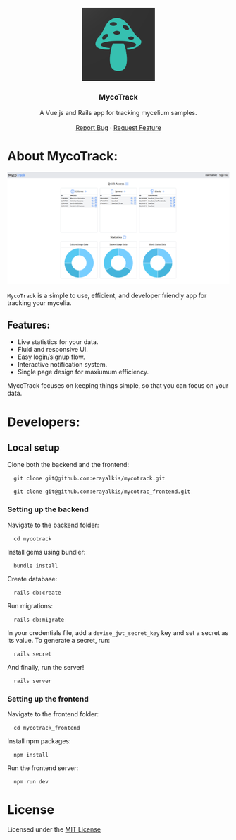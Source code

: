 <p align="center" width="100%">
    <img width="33%" src="./logo.png">
</p>

<h3 align="center">MycoTrack</h3>

  <p align="center">
    A Vue.js and Rails app for tracking mycelium samples.
    <br />
    <br />
    <a href="https://github.com/erayalkis/mycotrack_frontend/issues">Report Bug</a>
    ·
    <a href="https://github.com/erayalkis/mycotrack_frontend/issues">Request Feature</a>
  </p>

# About MycoTrack:

<img src="./screenshot01.png" />

<br />

`MycoTrack` is a simple to use, efficient, and developer friendly app for tracking your mycelia.

## Features:

- Live statistics for your data.
- Fluid and responsive UI.
- Easy login/signup flow.
- Interactive notification system.
- Single page design for maxiumum efficiency.

MycoTrack focuses on keeping things simple, so that you can focus on your data.

# Developers:

## Local setup

Clone both the backend and the frontend:

```
  git clone git@github.com:erayalkis/mycotrack.git
```

```
  git clone git@github.com:erayalkis/mycotrac_frontend.git
```

### Setting up the backend

Navigate to the backend folder:

```
  cd mycotrack
```

Install gems using bundler:

```
  bundle install
```

Create database:

```
  rails db:create
```

Run migrations:

```
  rails db:migrate
```

In your credentials file, add a `devise_jwt_secret_key` key and set a secret as its value.
To generate a secret, run:

```
  rails secret
```

And finally, run the server!

```
  rails server
```

### Setting up the frontend

Navigate to the frontend folder:

```
  cd mycotrack_frontend
```

Install npm packages:

```
  npm install
```

Run the frontend server:

```
  npm run dev
```

# License

Licensed under the [MIT License](https://github.com/erayalkis/mycotrack_frontend/blob/main/LICENSE)
